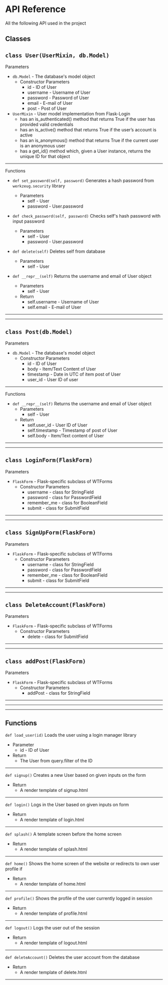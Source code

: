 # API Reference

All the following API used in the project

## Classes
`class User(UserMixin, db.Model)`
----------
Parameters

* `db.Model` - The database's model object
    * Constructor Parameters
        * id - ID of User
        * username - Username of User
        * password - Password of User
        * email - E-mail of User
        * post - Post of User
* `UserMixin` - User model implementation from Flask-Login
    * has an is_authenticated() method that returns True if the user has provided valid credentials
    * has an is_active() method that returns True if the user’s account is active
    * has an is_anonymous() method that returns True if the current user is an anonymous user
    * has a get_id() method which, given a User instance, returns the unique ID for that object
----------
Functions
* `def set_password(self, password)`
    Generates a hash password from `werkzeug.security` library
    * Parameters
        * self - User
        * password - User.password

* `def check_password(self, password)`
    Checks self's hash password with input password
    * Parameters
        * self - User
        * password - User.password

* `def delete(self)`
    Deletes self from database
    * Parameters
        * self - User

*   `def __repr__(self)`
    Returns the username and email of User object
    * Parameters
        * self - User
    * Return
        * self.username - Username of User
        * self.email - E-mail of User
----------
----------
`class Post(db.Model)`
----------
Parameters

* `db.Model` - The database's model object
    * Constructor Parameters
        * id - ID of User
        * body - Item/Text Content of User
        * timestamp - Date in UTC of item post of User
        * user_id - User ID of user
----------
Functions
* `def __repr__(self)`
    Returns the username and email of User object
    * Parameters
        * self - User
    * Return
        * self.user_id - User ID of User
        * self.timestamp - Timestamp of post of User
        * self.body - Item/Text content of User
----------
----------
`class LoginForm(FlaskForm)`
----------
Parameters
* `FlaskForm` - Flask-specific subclass of WTForms 
    * Constructor Parameters
        * username - class for StringField
        * password - class for PasswordField
        * remember_me - class for BooleanField
        * submit - class for SubmitField
----------
----------
`class SignUpForm(FlaskForm)`
----------
Parameters
* `FlaskForm` - Flask-specific subclass of WTForms 
    * Constructor Parameters
        * username - class for StringField
        * password - class for PasswordField
        * remember_me - class for BooleanField
        * submit - class for SubmitField
----------
----------
`class DeleteAccount(FlaskForm)`
----------
Parameters
* `FlaskForm` - Flask-specific subclass of WTForms 
    * Constructor Parameters
        * delete - class for SubmitField
----------
----------
`class addPost(FlaskForm)`
----------
Parameters
* `FlaskForm` - Flask-specific subclass of WTForms 
    * Constructor Parameters
        * addPost - class for StringField
----------
----------
----------
## Functions
`def load_user(id)`
Loads the user using a login manager library
* Parameter
    * id - ID of User
* Return
    * The User from query.filter of the ID
----------
`def signup()`
Creates a new User based on given inputs on the form
* Return
    * A render template of signup.html
----------
`def login()`
Logs in the User based on given inputs on form
* Return
    * A render template of login.html
----------
`def splash()`
A template screen before the home screen
* Return
    * A render template of splash.html
----------
`def home()`
Shows the home screen of the website or redirects to own user profile if
* Return
    * A render template of home.html
----------
`def profile()`
Shows the profile of the user currently logged in session
* Return
    * A render template of profile.html
----------
`def logout()`
Logs the user out of the session
* Return
    * A render template of logout.html
----------
`def deleteAccount()`
Deletes the user account from the database
* Return
    * A render template of delete.html
----------

